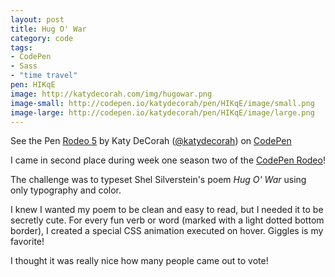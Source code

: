 ```yaml
---
layout: post
title: Hug O' War
category: code
tags: 
- CodePen
- Sass
- "time travel"
pen: HIKqE
image: http://katydecorah.com/img/hugowar.png
image-small: http://codepen.io/katydecorah/pen/HIKqE/image/small.png
image-large: http://codepen.io/katydecorah/pen/HIKqE/image/large.png
---
```

<p data-height="500" data-theme-id="97" data-slug-hash="HIKqE" data-user="katydecorah" data-default-tab="result" class='codepen'>See the Pen <a href='http://codepen.io/katydecorah/pen/HIKqE'>Rodeo 5</a> by Katy DeCorah (<a href='http://codepen.io/katydecorah'>@katydecorah</a>) on <a href='http://codepen.io'>CodePen</a></p>

I came in second place during week one season two of the [CodePen Rodeo](http://blog.codepen.io/rodeo/season-two/)!

The challenge was to typeset Shel Silverstein's poem *Hug O' War* using only typography and color.

I knew I wanted my poem to be clean and easy to read, but I needed it to be secretly cute. For every fun verb or word (marked with a light dotted bottom border), I created a special CSS animation executed on hover. Giggles is my favorite!

I thought it was really nice how many people came out to vote!

